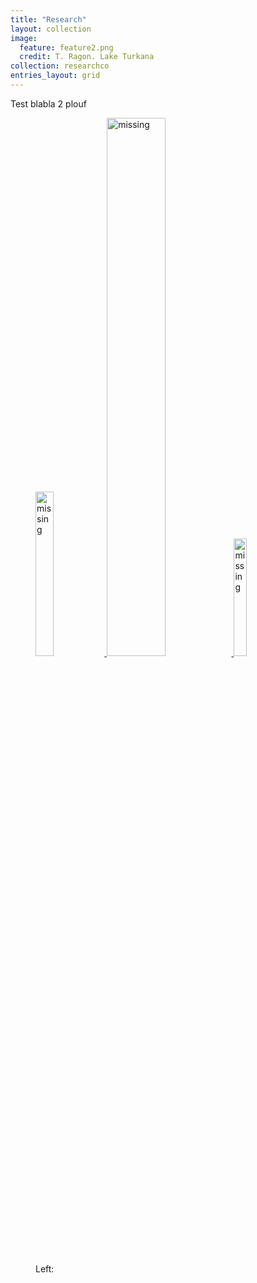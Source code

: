 ```yaml
---
title: "Research"
layout: collection
image:
  feature: feature2.png
  credit: T. Ragon. Lake Turkana
collection: researchco
entries_layout: grid
---
```


Test blabla 2 plouf



<figure>
    <a href="/images/research/Fig_HARDom.jpg" >
    <img src="/images/research/Fig_HARDom.jpg" alt="missing" width="26%" />
    </a>
    <a href="/images/research/Fig_Curio.jpg" >
    <img src="/images/research/Fig_Curio.jpg" alt="missing" width="47%" />
    </a>
    <a href="/images/research/Fig_Clim.jpg" >
    <img src="/images/research/Fig_Clim.jpg" alt="missing" width="22%" />
    </a>
    <figcaption>Left:  </figcaption>
</figure>
